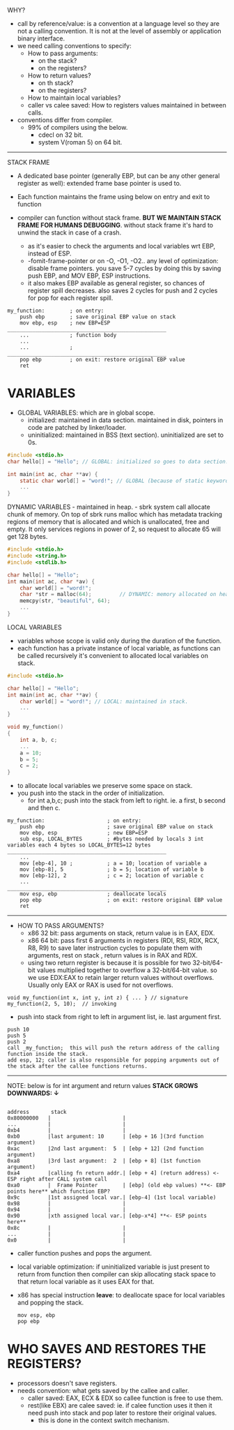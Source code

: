WHY?
- call by reference/value: is a convention at a language level so they are not a calling convention. It is not at the level of assembly or application binary interface.
- we need calling conventions to specify:
    - How to pass arguments:
        - on the stack?
        - on the registers?
    - How to return values?
        - on th stack?
        - on the registers?
    - How to maintain local variables?
    - caller vs calee saved: How to registers values maintained in between calls.
- conventions differ from compiler.
    - 99% of compilers using the below.
        - cdecl on 32 bit.
        - system V(roman 5) on 64 bit.
---
STACK FRAME
- A dedicated base pointer (generally EBP, but can be any other general register as well): extended frame base pointer is used to.
- Each function maintains the frame using below on entry and exit to function

- compiler can function without stack frame. **BUT WE MAINTAIN STACK FRAME FOR HUMANS DEBUGGING**. without stack frame it's hard to unwind the stack in case of a crash.
    - as it's easier to check the arguments and local variables wrt EBP, instead of ESP.
    - -fomit-frame-pointer or on -O, -O1, -O2.. any level of optimization: disable frame pointers. you save 5-7 cycles by doing this by saving push EBP, and MOV EBP, ESP instructions.
    - it also makes EBP available as general register, so chances of register spill decreases. also saves 2 cycles for push and 2 cycles for pop for each register spill.

```x86asm
my_function:        ; on entry:
    push ebp        ; save original EBP value on stack
    mov ebp, esp    ; new EBP=ESP
___________________________________________________
    ...             ; function body
    ...
    ...             ;
___________________________________________________
    pop ebp         ; on exit: restore original EBP value
    ret
```
# VARIABLES

- GLOBAL VARIABLES: which are in global scope. 
    - initialized: maintained in data section. maintained in disk, pointers in code are patched by linker/loader.
    - uninitialized: maintained in BSS (text section). uninitialized are set to 0s.

```c
#include <stdio.h>
char hello[] = "Hello"; // GLOBAL: initialized so goes to data section.

int main(int ac, char **av) {
    static char world[] = "word!"; // GLOBAL (because of static keyword): initialized so goes to data section.
    ...
}
```

DYNAMIC VARIABLES
    - maintained in heap.
    - sbrk system call allocate chunk of memory. On top of sbrk runs malloc which has metadata tracking regions of memory that is allocated and which is unallocated, free and empty. It only services regions in power of 2, so request to allocate 65 will get 128 bytes.

```c
#include <stdio.h>
#include <string.h>
#include <stdlib.h>

char hello[] = "Hello";
int main(int ac, char *av) {
    char world[] = "word!";
    char *str = malloc(64);         // DYNAMIC: memory allocated on heap (pointed by address stored in *str), but str pointer variable itself is in stack.
    memcpy(str, "beautiful", 64);
    ...
}
```

LOCAL VARIABLES
- variables whose scope is valid only during the duration of the function.
- each function has a private instance of local variable, as functions can be called recursively it's convenient to allocated local variables on stack.

```c
#include <stdio.h>

char hello[] = "Hello";
int main(int ac, char **av) {
    char world[] = "word!"; // LOCAL: maintained in stack.
    ...
}

```

```c
void my_function()
{
    int a, b, c;
    ...
    a = 10;
    b = 5;
    c = 2;
}
```
- to allocate local variables we preserve some space on stack.
- you push into the stack in the order of initialization.
    - for int a,b,c; push into the stack from left to right. ie. a first, b second and then c.
```x86asm
my_function:                    ; on entry:
    push ebp                    ; save original EBP value on stack
    mov ebp, esp                ; new EBP=ESP
    sub esp, LOCAL_BYTES        ; #bytes needed by locals 3 int variables each 4 bytes so LOCAL_BYTES=12 bytes
___________________________________________________
    ...
    mov [ebp-4], 10 ;           ; a = 10; location of variable a
    mov [ebp-8], 5              ; b = 5; location of variable b
    mov [ebp-12], 2             ; c = 2; location of variable c
    ...             
___________________________________________________
    mov esp, ebp                ; deallocate locals
    pop ebp                     ; on exit: restore original EBP value
    ret
```
---
- HOW TO PASS ARGUMENTS?
    - x86 32 bit: pass arguments on stack, return value is in EAX, EDX.
    - x86 64 bit: pass first 6 arguments in registers (RDI, RSI, RDX, RCX, R8, R9) to save later instruction cycles to populate them with arguments, rest on stack , return values is in RAX and RDX.
    - using two return register is because it is possible for two 32-bit/64-bit values multiplied together to overflow a 32-bit/64-bit value. so we use EDX:EAX to retain larger return values without overflows. Usually only EAX or RAX is used for not overflows.

```
void my_function(int x, int y, int z) { ... } // signature
my_function(2, 5, 10);  // invoking
```
- push into stack from right to left in argument list, ie. last argument first.
```x86asm
push 10
push 5
push 2
call _my_function;  this will push the return address of the calling function inside the stack.
add esp, 12; caller is also responsible for popping arguments out of the stack after the callee functions returns.  
```

---
NOTE: below is for int argument and return values
**STACK GROWS DOWNWARDS: ↓**
```x86asm

address       stack
0x80000000   |                       |
...          |                       |
0xb4         |                       |
0xb0         |last argument: 10      | [ebp + 16 ](3rd function argument)
0xac         |2nd last argument:  5  | [ebp + 12] (2nd function argument)
0xa8         |3rd last argument:  2  | [ebp + 8] (1st function argument)
0xa4         |calling fn return addr.| [ebp + 4] (return address) <- ESP right after CALL system call
0xa0         |  Frame Pointer        | [ebp] (old ebp values) **<- EBP points here** which function EBP?
0x9c         |1st assigned local var.| [ebp-4] (1st local variable)
0x98         |                       |
0x94         |                       |
0x90         |xth assigned local var.| [ebp-x*4] **<- ESP points here**
0x8c         |                       | 
...          |                       |
0x0          |                       |
```
- caller function pushes and pops the argument.
- local variable optimization: if uninitialized variable is just present to return from function then compiler can skip allocating stack space to that return local variable as it uses EAX for that.

- x86 has special instruction **leave**: to deallocate space for local variables and popping the stack.
    ```
    mov esp, ebp
    pop ebp
    ```

# WHO SAVES AND RESTORES THE REGISTERS?
- processors doesn't save registers.
- needs convention: what gets saved by the callee and caller.
    - caller saved: EAX, ECX & EDX so callee function is free to use them.
    - rest(like EBX) are calee saved: ie. if calee function uses it then it need push into stack and pop later to restore their original values.
        - this is done in the context switch mechanism. 